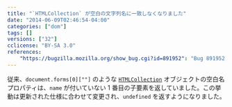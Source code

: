 ```yaml
---
title: "`HTMLCollection` が空白の文字列名に一致しなくなりました"
date: "2014-06-09T02:46:54-04:00"
categories: ["dom"]
tags: []
versions: ["32"]
cclicense: "BY-SA 3.0"
references:
    "https://bugzilla.mozilla.org/show_bug.cgi?id=891952": "Bug 891952 – Update empty string handling in named getters to spec changes"
---
```

従来、`document.forms[0][""]` のような [`HTMLCollection`](https://developer.mozilla.org/ja/docs/Web/API/HTMLCollection) オブジェクトの空白名プロパティは、`name` が付いていない 1 番目の子要素を返していました。この挙動は更新された仕様に合わせて変更され、`undefined` を返すようになりました。
